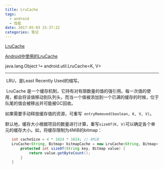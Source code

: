 ```yaml
---
title: LruCache
tags:
  - android
  - 性能
date: 2017-05-03 15:37:22
categories: 笔记
---
```


[LruCache](https://developer.android.com/reference/android/util/LruCache.html)

[Android中使用的LruCache](http://www.jianshu.com/p/f32e5d435d6c)

java.lang.Object
   ↳	android.util.LruCache\<K, V\>

------

​	LRU，是Least Recently Used的缩写。

​	LruCache 是一个缓存机制，它持有对有限数量的值的强引用。每一次值的使用，都会将该值移动到队列头，而当一个值被添加到一个已满的缓存的时候，位于队尾的值会被移出并可能被GC回收。

​	如果需要手动释放缓存值的资源，可重写` entryRemoved(boolean, K, V, V)`。

​	默认地，缓存大小根据项目的数量进行计算，重写`sizeOf(K, V)`可以确定各个单元的缓存大小。如，将缓存限制为4MiB的bitmap：

```java
   int cacheSize = 4 * 1024 * 1024; // 4MiB
   LruCache<String, Bitmap> bitmapCache = new LruCache<String, Bitmap>(cacheSize) {
       protected int sizeOf(String key, Bitmap value) {
           return value.getByteCount();
       }
   }
```



